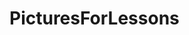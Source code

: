 # PicturesForLessons
<!--
<p align="center">
<img align="center" src="https://www.osustuff.org/img/imageslice/2020-10-07/130273/714657.jpg" width="600px">
</p>
-->
